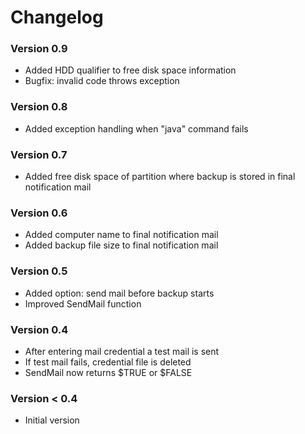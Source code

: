 Changelog
==========================

### Version 0.9

* Added HDD qualifier to free disk space information
* Bugfix: invalid code throws exception


### Version 0.8

* Added exception handling when "java" command fails


### Version 0.7

* Added free disk space of partition where backup is stored in final notification mail


### Version 0.6

* Added computer name to final notification mail
* Added backup file size to final notification mail


### Version 0.5

* Added option: send mail before backup starts
* Improved SendMail function


### Version 0.4

* After entering mail credential a test mail is sent
* If test mail fails, credential file is deleted
* SendMail now returns $TRUE or $FALSE


### Version < 0.4

* Initial version

